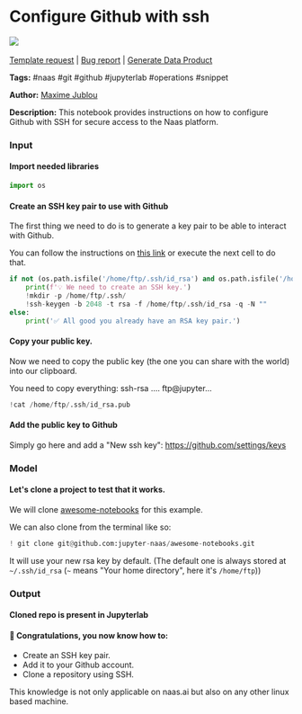 # Configure Github with ssh

[![](https://naasai-public.s3.eu-west-3.amazonaws.com/Open\_in\_Naas\_Lab.svg)](https://app.naas.ai/user-redirect/naas/downloader?url=https://raw.githubusercontent.com/jupyter-naas/awesome-notebooks/master/Naas/Naas\_Configure\_Github\_with\_ssh.ipynb)\
\
[Template request](https://github.com/jupyter-naas/awesome-notebooks/issues/new?assignees=\&labels=\&template=template-request.md\&title=Tool+-+Action+of+the+notebook+) | [Bug report](https://github.com/jupyter-naas/awesome-notebooks/issues/new?assignees=\&labels=bug\&template=bug\_report.md\&title=Naas+-+Configure+Github+with+ssh:+Error+short+description) | [Generate Data Product](https://app.naas.ai/user-redirect/naas/downloader?url=https://raw.githubusercontent.com/jupyter-naas/awesome-notebooks/master/Naas/Naas\_Start\_data\_product.ipynb)

**Tags:** #naas #git #github #jupyterlab #operations #snippet

**Author:** [Maxime Jublou](https://linkedin.com/in/maximejublou)

**Description:** This notebook provides instructions on how to configure Github with SSH for secure access to the Naas platform.

### Input

#### Import needed libraries

```python
import os
```

#### Create an SSH key pair to use with Github

The first thing we need to do is to generate a key pair to be able to interact with Github.

You can follow the instructions on [this link](https://docs.github.com/en/authentication/connecting-to-github-with-ssh/generating-a-new-ssh-key-and-adding-it-to-the-ssh-agent) or execute the next cell to do that.

```python
if not (os.path.isfile('/home/ftp/.ssh/id_rsa') and os.path.isfile('/home/ftp/.ssh/id_rsa.pub')):
    print(f'💡 We need to create an SSH key.')
    !mkdir -p /home/ftp/.ssh/
    !ssh-keygen -b 2048 -t rsa -f /home/ftp/.ssh/id_rsa -q -N ""
else:
    print('✅ All good you already have an RSA key pair.')
```

#### Copy your public key.

Now we need to copy the public key (the one you can share with the world) into our clipboard.

You need to copy everything: ssh-rsa .... ftp@jupyter...

```python
!cat /home/ftp/.ssh/id_rsa.pub
```

#### Add the public key to Github

Simply go here and add a "New ssh key": https://github.com/settings/keys

&#x20;

### Model

#### Let's clone a project to test that it works.

We will clone [awesome-notebooks](https://github.com/jupyter-naas/awesome-notebooks) for this example.

&#x20;&#x20;

We can also clone from the terminal like so:

```python
! git clone git@github.com:jupyter-naas/awesome-notebooks.git
```

It will use your new rsa key by default. (The default one is always stored at `~/.ssh/id_rsa` (`~` means "Your home directory", here it's `/home/ftp`))

### Output

#### Cloned repo is present in Jupyterlab



#### 🎉 Congratulations, you now know how to:

* Create an SSH key pair.
* Add it to your Github account.
* Clone a repository using SSH.

This knowledge is not only applicable on naas.ai but also on any other linux based machine.

